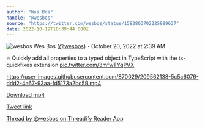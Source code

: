 ```yaml
---
author: "Wes Bos"
handle: "@wesbos"
source: "https://twitter.com/wesbos/status/1582803702225989637"
date: 2022-10-19T18:39:44.000Z
---
```


![wesbos](https://pbs.twimg.com/profile_images/877525007185858562/7G9vGTca_normal.jpg)
Wes Bos ([@wesbos](https://twitter.com/wesbos)) - October 20, 2022 at 2:39 AM

🔥 Quickly add all properties to a typed object in TypeScript with the ts-quickfixes extension [pic.twitter.com/3mfwTYqPVX](https://twitter.com/wesbos/status/1582803702225989637/video/1)

https://user-images.githubusercontent.com/870029/209562138-5c5c6076-ddd2-4a67-93aa-fd5173a2bc59.mp4

[Download mp4](../videos/wesbos%20-%201582803702225989637.mp4)

[Tweet link](https://twitter.com/wesbos/status/1582803702225989637)

[Thread by @wesbos on Threadify Reader App](https://threadify.productsway.com/thread/1524040757518258176)
